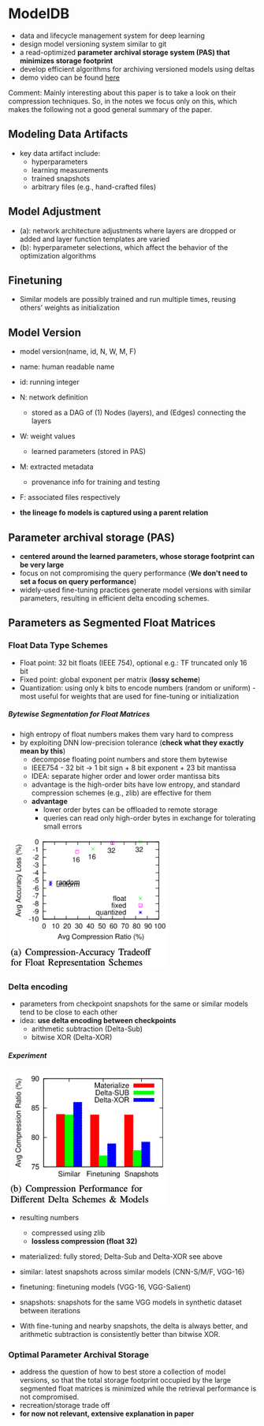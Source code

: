 # ModelDB

- data and lifecycle management system for deep learning
- design model versioning system similar to git 
- a read-optimized **parameter archival storage system (PAS) that minimizes storage footprint**
- develop efficient algorithms for archiving versioned models using deltas
- demo video can be found [here](https://www.youtube.com/watch?v=4JVehm5Ohg4&feature=youtu.be)

Comment: Mainly interesting about this paper is to take a look on their compression techniques.
So, in the notes we focus only on this, which makes the following not a good general summary of the paper. 

## Modeling Data Artifacts 
- key data artifact include: 
    - hyperparameters
    - learning measurements 
    - trained snapshots
    - arbitrary files (e.g., hand-crafted files)   

## Model Adjustment
- (a): network architecture adjustments where layers are dropped or added and layer function templates are varied
- (b): hyperparameter selections, which affect the behavior of the optimization algorithms

## Finetuning 
- Similar models are possibly trained and run multiple times, reusing others’ weights as initialization

## Model Version 
- model version(name, id, N, W, M, F)
- name: human readable name 
- id: running integer
- N: network definition
    - stored as a DAG of (1) Nodes (layers), and (Edges) connecting the layers
- W: weight values
    - learned parameters (stored in PAS)
- M: extracted metadata
    - provenance info for training and testing
- F: associated files respectively

- **the lineage fo models is captured using a parent relation**

## Parameter archival storage (PAS)
- **centered around the learned parameters, whose storage footprint can be very large**
- focus on not compromising the query performance (**We don't need to set a focus on query performance**)
- widely-used fine-tuning practices generate model versions with similar parameters, resulting
in efficient delta encoding schemes.

## Parameters as Segmented Float Matrices 
### Float Data Type Schemes
- Float point: 32 bit floats (IEEE 754), optional e.g.: TF truncated only 16 bit
- Fixed point: global exponent per matrix (**lossy scheme**)
- Quantization: using only k bits to encode numbers (random or uniform) - most useful for weights that are used for 
fine-tuning or initialization

#####  Bytewise Segmentation for Float Matrices
- high entropy of float numbers makes them vary hard to compress
- by exploiting DNN low-precision tolerance (**check what they exactly mean by this**)
    - decompose floating point numbers and store them bytewise
    - IEEE754 - 32 bit -> 1 bit sign + 8 bit exponent + 23 bit mantissa
    - IDEA: separate higher order and lower order mantissa bits 
    - advantage is the high-order bits have low entropy, and standard compression schemes (e.g., zlib) are effective for
     them
    - **advantage**
        - lower order bytes can be offloaded to remote storage
        - queries can read only high-order bytes in exchange for tolerating small errors
        
![alt compression-accuracy](./images/compression-accuracy.png "compression-accuracy")
        
### Delta encoding
- parameters from checkpoint snapshots for the same or similar models tend to be close to each other
- idea: **use delta encoding between checkpoints**
    - arithmetic subtraction (Delta-Sub)
    - bitwise XOR (Delta-XOR)
    
##### Experiment
![alt compression-performance](./images/compression-performance.png "compression-performance")

- resulting numbers
    - compressed using zlib
    - **lossless compression (float 32)**

- materialized: fully stored; Delta-Sub and Delta-XOR see above

- similar: latest snapshots across similar models (CNN-S/M/F, VGG-16)
- finetuning: finetuning models (VGG-16, VGG-Salient)
- snapshots: snapshots for the same VGG models in synthetic dataset between iterations
- With fine-tuning and nearby snapshots, the delta is always better, and arithmetic subtraction is consistently better
 than bitwise XOR.

    
### Optimal Parameter Archival Storage 
- address the question of how to best store a collection of model versions, so that the total storage footprint occupied
 by the large segmented float matrices is minimized while the retrieval performance is not compromised.
- recreation/storage trade off 
- **for now not relevant, extensive explanation in paper**




















